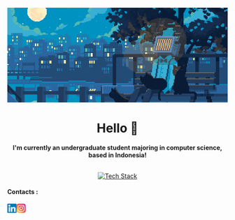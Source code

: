 <p align="center">
  <a href=""><img src="computer-pixel.gif" alt="Banner"></a>
</p>
<div align="center">
  <h1 >
  Hello 👋
  </h1>
</div>

<p align="center">
  <b>I'm currently an undergraduate student majoring in computer science, based in Indonesia!</b>
</p>
<br>

<div align="center">
  <a href="https://github-readme-tech-stack.vercel.app">
    <img src="https://github-readme-tech-stack.vercel.app/api/cards?title=Tech+Stack&align=center&titleAlign=center&fontSize=16&lineCount=2&titleColor=%23ffffff&line1=react%2Creact%2C00adff%3Bnode.js%2Cnode.js%2C159400%3Bflutter%2Cflutter%2C007bff%3B&line2=next.js%2Cnext.js%2Cffffff%3Bmongodb%2Cmongodb%2C00ff29%3Bexpress%2Cexpress%2Cffffff%3Bpython%2Cpython%2C306998%3B" alt="Tech Stack" />
  </a>
</div>
<div>
  <h4>Contacts :</h4>
  <a href=https://www.linkedin.com/in/christopher-haris/>
    <img align=left src=https://raw.githubusercontent.com/ChristopherHaris/ChristopherHaris/main/images/linkedin.svg alt=”CH | LinkedIn” width=21px/>
  </a>
  <a href=https://www.instagram.com/christhars/>
    <img align=left src=https://raw.githubusercontent.com/ChristopherHaris/ChristopherHaris/main/images/instagram.svg alt=”CH | Instagram” width=21px/>
  </a>
</div>

